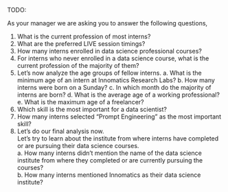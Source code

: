 
TODO:

As your manager we are asking you to answer the following questions,

1. What is the current profession of most interns?
2. What are the preferred LIVE session timings?
3. How many interns enrolled in data science professional courses?
4. For interns who never enrolled in a data science course, what is the current profession of
the majority of them?
5. Let’s now analyze the age groups of fellow interns.
   a. What is the minimum age of an intern at Innomatics Research Labs?
   b. How many interns were born on a Sunday?
   c. In which month do the majority of interns are born?
   d. What is the average age of a working professional?
   e. What is the maximum age of a freelancer?
7. Which skill is the most important for a data scientist?
8. How many interns selected “Prompt Engineering” as the most important skill?
9. Let’s do our final analysis now.<br>
   Let’s try to learn about the institute from where interns have completed or are pursuing their data science courses.<br>
   a. How many interns didn’t mention the name of the data science institute from where they completed or are currently pursuing the courses?<br>
   b. How many interns mentioned Innomatics as their data science institute?<br>
